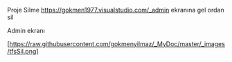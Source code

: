 Proje Silme
https://gokmen1977.visualstudio.com/_admin
ekranına gel ordan sil

Admin ekranı

[https://raw.githubusercontent.com/gokmenyilmaz/_MyDoc/master/_images/tfsSil.png]

